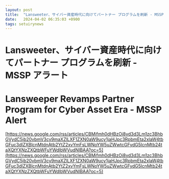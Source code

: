 ```yaml
---
layout: post
title:  "Lansweeter、サイバー資産時代に向けてパートナー プログラムを刷新 - MSSP アラート"
date:   2024-04-02 06:35:03 +0900
tags: setuirynews 
---
```


# Lansweeter、サイバー資産時代に向けてパートナー プログラムを刷新 - MSSP アラート



# Lansweeper Revamps Partner Program for Cyber Asset Era - MSSP Alert

[https://news.google.com/rss/articles/CBMifmh0dHBzOi8vd3d3Lm1zc3BhbGVydC5jb20vbmV3cy9maXZlLXF1ZXN0aW9ucy1jaHJpc3RpbmEta2xlaW4tbGFuc3dlZXBlcnMtdnAtb2YtZ2xvYmFsLWNoYW5uZWwtcGFydG5lcnMtb24taXQtYXNzZXQtbWFuYWdlbWVudNIBAA?oc=5](https://news.google.com/rss/articles/CBMifmh0dHBzOi8vd3d3Lm1zc3BhbGVydC5jb20vbmV3cy9maXZlLXF1ZXN0aW9ucy1jaHJpc3RpbmEta2xlaW4tbGFuc3dlZXBlcnMtdnAtb2YtZ2xvYmFsLWNoYW5uZWwtcGFydG5lcnMtb24taXQtYXNzZXQtbWFuYWdlbWVudNIBAA?oc=5)

